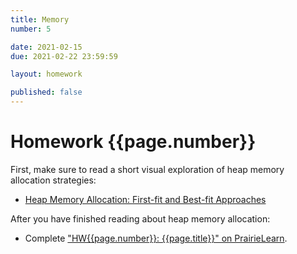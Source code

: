 ```yaml
---
title: Memory
number: 5

date: 2021-02-15
due: 2021-02-22 23:59:59

layout: homework

published: false
---
```


# Homework {{page.number}}

First, make sure to read a short visual exploration of heap memory allocation strategies:

- [Heap Memory Allocation: First-fit and Best-fit Approaches]({{site.baseurl}}/notes/heapMemoryAllocation.html)

After you have finished reading about heap memory allocation:

- Complete ["HW{{page.number}}: {{page.title}}" on PrairieLearn](https://prairielearn.engr.illinois.edu/pl/).